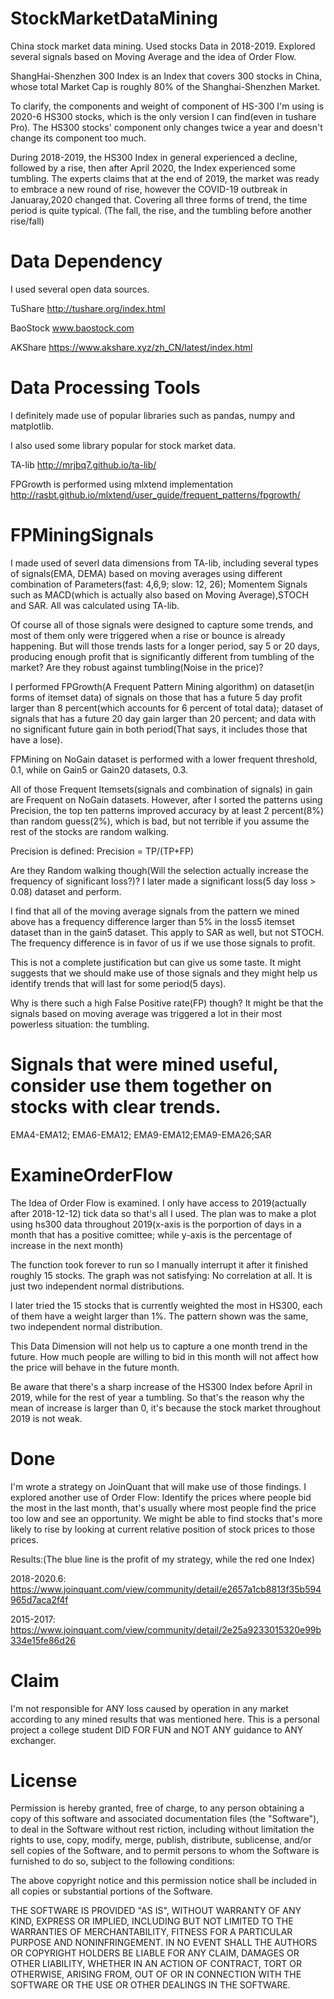 # StockMarketDataMining
China stock market data mining. Used stocks Data in 2018-2019. Explored several signals based on Moving Average and the idea of Order Flow. 

ShangHai-Shenzhen 300 Index is an Index that covers 300 stocks in China, whose total Market Cap is roughly 80% of the Shanghai-Shenzhen Market. 

To clarify, the components and weight of component of HS-300 I'm using is 2020-6 HS300 stocks, which is the only version I can find(even in tushare Pro). The HS300 stocks' component only changes twice a year and doesn't change its component too much. 

During 2018-2019, the HS300 Index in general experienced a decline, followed by a rise, then after April 2020, the Index experienced some tumbling. The experts claims that at the end of 2019, the market was ready to embrace a new round of rise, however the COVID-19 outbreak in Januaray,2020 changed that. Covering all three forms of trend, the time period is quite typical. (The fall, the rise, and the tumbling before another rise/fall)

# Data Dependency
I used several open data sources.

TuShare http://tushare.org/index.html

BaoStock www.baostock.com

AKShare https://www.akshare.xyz/zh_CN/latest/index.html

# Data Processing Tools
I definitely made use of popular libraries such as pandas, numpy and matplotlib.

I also used some library popular for stock market data.

TA-lib http://mrjbq7.github.io/ta-lib/

FPGrowth is performed using mlxtend implementation http://rasbt.github.io/mlxtend/user_guide/frequent_patterns/fpgrowth/

# FPMiningSignals
I made used of severl data dimensions from TA-lib, including several types of signals(EMA, DEMA) based on moving averages using different combination of Parameters(fast: 4,6,9; slow: 12, 26); Momentem Signals such as MACD(which is actually also based on Moving Average),STOCH and SAR. All was calculated using TA-lib. 

Of course all of those signals were designed to capture some trends, and most of them only were triggered when a rise or bounce is already happening. But will those trends lasts for a longer period, say 5 or 20 days, producing enough profit that is significantly different from tumbling of the market? Are they robust against tumbling(Noise in the price)? 

I performed FPGrowth(A Frequent Pattern Mining algorithm) on dataset(in forms of itemset data) of signals on those that has a future 5 day profit larger than 8 percent(which accounts for 6 percent of total data); dataset of signals that has a future 20 day gain larger than 20 percent; and data with no significant future gain in both period(That says, it includes those that have a lose). 

FPMining on NoGain dataset is performed with a lower frequent threshold, 0.1, while on Gain5 or Gain20 datasets, 0.3. 

All of those Frequent Itemsets(signals and combination of signals) in gain are Frequent on NoGain datasets. However, after I sorted the patterns using Precision, the top ten patterns improved accuracy by at least 2 percent(8%) than random guess(2%), which is bad, but not terrible if you assume the rest of the stocks are random walking. 

Precision is defined: 
Precision = TP/(TP+FP)

Are they Random walking though(Will the selection actually increase the frequency of significant loss?)? I later made a significant loss(5 day loss > 0.08) dataset and perform.

I find that all of the moving average signals from the pattern we mined above has a frequency difference larger than 5% in the loss5 itemset dataset than in the gain5 dataset. This apply to SAR as well, but not STOCH. The frequency difference is in favor of us if we use those signals to profit. 

This is not a complete justification but can give us some taste. It might suggests that we should make use of those signals and they might help us identify trends that will last for some period(5 days). 

Why is there such a high False Positive rate(FP) though? It might be that the signals based on moving average was triggered a lot in their most powerless situation: the tumbling. 

# Signals that were mined useful, consider use them together on stocks with clear trends.

EMA4-EMA12; EMA6-EMA12; EMA9-EMA12;EMA9-EMA26;SAR

# ExamineOrderFlow

The Idea of Order Flow is examined. 
I only have access to 2019(actually after 2018-12-12) tick data so that's all I used. 
The plan was to make a plot using hs300 data throughout 2019(x-axis is the porportion of days in a month that has a positive comittee; while y-axis is the percentage of increase in the next month)

The function took forever to run so I manually interrupt it after it finished roughly 15 stocks. The graph was not satisfying: No correlation at all. It is just two independent normal distributions. 

I later tried the 15 stocks that is currently weighted the most in HS300, each of them have a weight larger than 1%. The pattern shown was the same, two independent normal distribution.

This Data Dimension will not help us to capture a one month trend in the future. How much people are willing to bid in this month will not affect how the price will behave in the future month. 

Be aware that there's a sharp increase of the HS300 Index before April in 2019, while for the rest of year a tumbling. So that's the reason why the mean of increase is larger than 0, it's because the stock market throughout 2019 is not weak. 

# Done
I'm wrote a strategy on JoinQuant that will make use of those findings. I explored another use of Order Flow: Identify the prices where people bid the most in the last month, that's usually where most people find the price too low and see an opportunity. We might be able to find stocks that's more likely to rise by looking at current relative position of stock prices to those prices.

Results:(The blue line is the profit of my strategy, while the red one Index)

2018-2020.6: https://www.joinquant.com/view/community/detail/e2657a1cb8813f35b594965d7aca2f4f

2015-2017: https://www.joinquant.com/view/community/detail/2e25a9233015320e99b334e15fe86d26
# Claim
I'm not responsible for ANY loss caused by operation in any market according to any mined results that was mentioned here. 
This is a personal project a college student DID FOR FUN and NOT ANY guidance to ANY exchanger.

# License
Permission is hereby granted, free of charge, to any person obtaining a copy of this software and associated documentation files (the "Software"), to deal in the Software without rest riction, including without limitation the rights to use, copy, modify, merge, publish, distribute, sublicense, and/or sell copies of the Software, and to permit persons to whom the Software is furnished to do so, subject to the following conditions:

The above copyright notice and this permission notice shall be included in all copies or substantial portions of the Software.

THE SOFTWARE IS PROVIDED "AS IS", WITHOUT WARRANTY OF ANY KIND, EXPRESS OR IMPLIED, INCLUDING BUT NOT LIMITED TO THE WARRANTIES OF MERCHANTABILITY, FITNESS FOR A PARTICULAR PURPOSE AND NONINFRINGEMENT. IN NO EVENT SHALL THE AUTHORS OR COPYRIGHT HOLDERS BE LIABLE FOR ANY CLAIM, DAMAGES OR OTHER LIABILITY, WHETHER IN AN ACTION OF CONTRACT, TORT OR OTHERWISE, ARISING FROM, OUT OF OR IN CONNECTION WITH THE SOFTWARE OR THE USE OR OTHER DEALINGS IN THE SOFTWARE.

